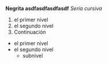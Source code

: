 **Negrita asdfasdfasdfasdf**
*Sería cursiva*

1. el primer nivel
2. el segundo nivel
3. Continuación

* el primer nivel
* el segundo nivel
  * subnivel
